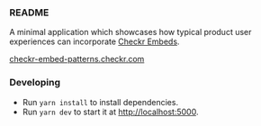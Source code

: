 ### README

A minimal application which showcases how typical product user experiences can incorporate [Checkr Embeds](https://docs.checkr.com/embeds).

[checkr-embed-patterns.checkr.com](https://checkr-embed-patterns.checkr.com/)

### Developing

* Run `yarn install` to install dependencies.
* Run `yarn dev` to start it at [http://localhost:5000](http://localhost:5000).